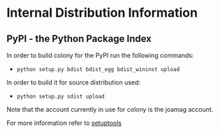 # Internal Distribution Information

## PyPI - the Python Package Index

In order to build colony for the PyPI run the following commands:

* `python setup.py bdist bdist_egg bdist_wininst upload`

In order to build it for source distribution used:

* `python setup.py sdist upload`

Note that the account currently in use for colony is the joamag account.

For more information refer to [setuptools](http://packages.python.org/distribute/setuptools.html)
